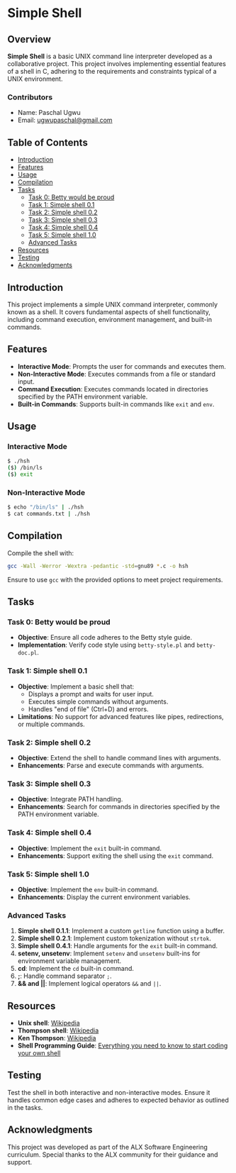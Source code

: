 # Simple Shell

## Overview

**Simple Shell** is a basic UNIX command line interpreter developed as a collaborative project. This project involves implementing essential features of a shell in C, adhering to the requirements and constraints typical of a UNIX environment.

### Contributors

- Name: Paschal Ugwu
- Email: ugwupaschal@gmail.com

## Table of Contents

- [Introduction](#introduction)
- [Features](#features)
- [Usage](#usage)
- [Compilation](#compilation)
- [Tasks](#tasks)
  - [Task 0: Betty would be proud](#task-0-betty-would-be-proud)
  - [Task 1: Simple shell 0.1](#task-1-simple-shell-01)
  - [Task 2: Simple shell 0.2](#task-2-simple-shell-02)
  - [Task 3: Simple shell 0.3](#task-3-simple-shell-03)
  - [Task 4: Simple shell 0.4](#task-4-simple-shell-04)
  - [Task 5: Simple shell 1.0](#task-5-simple-shell-10)
  - [Advanced Tasks](#advanced-tasks)
- [Resources](#resources)
- [Testing](#testing)
- [Acknowledgments](#acknowledgments)

## Introduction

This project implements a simple UNIX command interpreter, commonly known as a shell. It covers fundamental aspects of shell functionality, including command execution, environment management, and built-in commands.

## Features

- **Interactive Mode**: Prompts the user for commands and executes them.
- **Non-Interactive Mode**: Executes commands from a file or standard input.
- **Command Execution**: Executes commands located in directories specified by the PATH environment variable.
- **Built-in Commands**: Supports built-in commands like `exit` and `env`.

## Usage

### Interactive Mode

```bash
$ ./hsh
($) /bin/ls
($) exit
```

### Non-Interactive Mode

```bash
$ echo "/bin/ls" | ./hsh
$ cat commands.txt | ./hsh
```

## Compilation

Compile the shell with:

```bash
gcc -Wall -Werror -Wextra -pedantic -std=gnu89 *.c -o hsh
```

Ensure to use `gcc` with the provided options to meet project requirements.

## Tasks

### Task 0: Betty would be proud

- **Objective**: Ensure all code adheres to the Betty style guide.
- **Implementation**: Verify code style using `betty-style.pl` and `betty-doc.pl`.

### Task 1: Simple shell 0.1

- **Objective**: Implement a basic shell that:
  - Displays a prompt and waits for user input.
  - Executes simple commands without arguments.
  - Handles "end of file" (Ctrl+D) and errors.
- **Limitations**: No support for advanced features like pipes, redirections, or multiple commands.

### Task 2: Simple shell 0.2

- **Objective**: Extend the shell to handle command lines with arguments.
- **Enhancements**: Parse and execute commands with arguments.

### Task 3: Simple shell 0.3

- **Objective**: Integrate PATH handling.
- **Enhancements**: Search for commands in directories specified by the PATH environment variable.

### Task 4: Simple shell 0.4

- **Objective**: Implement the `exit` built-in command.
- **Enhancements**: Support exiting the shell using the `exit` command.

### Task 5: Simple shell 1.0

- **Objective**: Implement the `env` built-in command.
- **Enhancements**: Display the current environment variables.

### Advanced Tasks

1. **Simple shell 0.1.1**: Implement a custom `getline` function using a buffer.
2. **Simple shell 0.2.1**: Implement custom tokenization without `strtok`.
3. **Simple shell 0.4.1**: Handle arguments for the `exit` built-in command.
4. **setenv, unsetenv**: Implement `setenv` and `unsetenv` built-ins for environment variable management.
5. **cd**: Implement the `cd` built-in command.
6. **;**: Handle command separator `;`.
7. **&& and ||**: Implement logical operators `&&` and `||`.

## Resources

- **Unix shell**: [Wikipedia](https://en.wikipedia.org/wiki/Unix_shell)
- **Thompson shell**: [Wikipedia](https://en.wikipedia.org/wiki/Thompson_shell)
- **Ken Thompson**: [Wikipedia](https://en.wikipedia.org/wiki/Ken_Thompson)
- **Shell Programming Guide**: [Everything you need to know to start coding your own shell](https://intranet.alxswe.com/concepts/64)

## Testing

Test the shell in both interactive and non-interactive modes. Ensure it handles common edge cases and adheres to expected behavior as outlined in the tasks.

## Acknowledgments

This project was developed as part of the ALX Software Engineering curriculum. Special thanks to the ALX community for their guidance and support.
